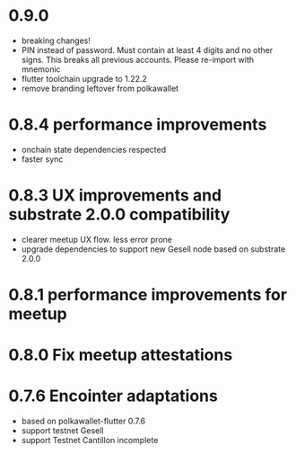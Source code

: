 # 0.9.0
- breaking changes!
- PIN instead of password. Must contain at least 4 digits and no other signs. This breaks all previous accounts. Please re-import with mnemonic
- flutter toolchain upgrade to 1.22.2
- remove branding leftover from polkawallet

# 0.8.4 performance improvements
- onchain state dependencies respected
- faster sync

# 0.8.3 UX improvements and substrate 2.0.0 compatibility
- clearer meetup UX flow. less error prone
- upgrade dependencies to support new Gesell node based on substrate 2.0.0
 
# 0.8.1 performance improvements for meetup

# 0.8.0 Fix meetup attestations

# 0.7.6 Encointer adaptations
- based on polkawallet-flutter 0.7.6
- support testnet Gesell
- support Testnet Cantillon incomplete
